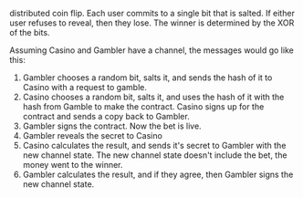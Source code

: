 distributed coin flip.
Each user commits to a single bit that is salted.
If either user refuses to reveal, then they lose.
The winner is determined by the XOR of the bits.



Assuming Casino and Gambler have a channel, the messages would go like this:

1) Gambler chooses a random bit, salts it, and sends the hash of it to Casino with a request to gamble.
2) Casino chooses a random bit, salts it, and uses the hash of it with the hash from Gamble to make the contract. Casino signs up for the contract and sends a copy back to Gambler.
3) Gambler signs the contract. Now the bet is live.
4) Gambler reveals the secret to Casino
5) Casino calculates the result, and sends it's secret to Gambler with the new channel state. The new channel state doesn't include the bet, the money went to the winner.
6) Gambler calculates the result, and if they agree, then Gambler signs the new channel state.